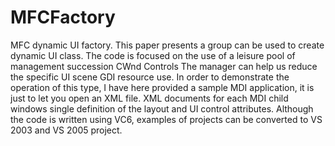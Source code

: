 # MFCFactory
MFC dynamic UI factory.
This paper presents a group can be used to create dynamic UI class. The code is focused on the use of a leisure pool of management succession CWnd Controls The manager can help us reduce the specific UI scene GDI resource use. In order to demonstrate the operation of this type, I have here provided a sample MDI application, it is just to let you open an XML file. XML documents for each MDI child windows single definition of the layout and UI control attributes. Although the code is written using VC6, examples of projects can be converted to VS 2003 and VS 2005 project.
